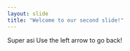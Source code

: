 ```yaml
---
layout: slide
title: "Welcome to our second slide!"
---
```

Super asi
Use the left arrow to go back!
